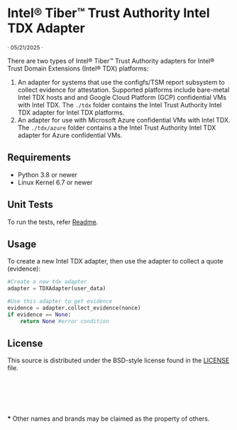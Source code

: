 # Intel® Tiber™ Trust Authority Intel TDX Adapter

<p style="font-size: 0.875em;">· 05/21/2025 ·</p>

There are two types of Intel® Tiber™ Trust Authority adapters for Intel® Trust Domain Extensions (Intel® TDX) platforms:

1. An adapter for systems that use the configfs/TSM report subsystem to collect evidence for attestation. Supported platforms include bare-metal Intel TDX hosts and and Google Cloud Platform (GCP) confidential VMs with Intel TDX. The `./tdx` folder contains the Intel Trust Authority Intel TDX adapter for Intel TDX platforms.
2. An adapter for use with Microsoft Azure confidential VMs with Intel TDX. The `./tdx/azure` folder contains a the Intel Trust Authority Intel TDX adapter for Azure confidential VMs.


## Requirements

- Python 3.8 or newer
- Linux Kernel 6.7 or newer

## Unit Tests
To run the tests, refer [Readme](../../../test/README.md).

## Usage

To create a new Intel TDX adapter, then use the adapter to collect a quote (evidence):

```python
#Create a new tdx adapter
adapter = TDXAdapter(user_data)

#Use this adapter to get evidence
evidence = adapter.collect_evidence(nonce)
if evidence == None:
    return None #error condition
```

## License

This source is distributed under the BSD-style license found in the [LICENSE](../../../LICENSE)
file.

<br><br>
---

**\*** Other names and brands may be claimed as the property of others.